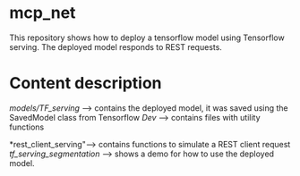 # mcp_net
This repository shows how to deploy a tensorflow model using Tensorflow serving.
The deployed model responds to REST requests.


# Content description
*models/TF_serving* --> contains the deployed model, it was saved using the SavedModel class from Tensorflow
*Dev* --> contains files with utility functions 

*rest_client_serving"--> contains functions to simulate a REST client request
*tf_serving_segmentation* --> shows a demo for how to use the deployed model.
